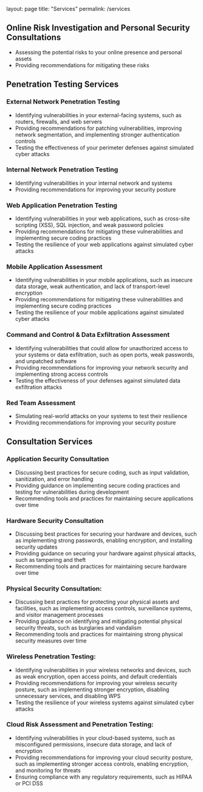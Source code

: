 layout: page
title: "Services"
permalink: /services

## Online Risk Investigation and Personal Security Consultations
- Assessing the potential risks to your online presence and personal assets
- Providing recommendations for mitigating these risks

## Penetration Testing Services

### External Network Penetration Testing
- Identifying vulnerabilities in your external-facing systems, such as routers, firewalls, and web servers
- Providing recommendations for patching vulnerabilities, improving network segmentation, and implementing stronger authentication controls
- Testing the effectiveness of your perimeter defenses against simulated cyber attacks

### Internal Network Penetration Testing
- Identifying vulnerabilities in your internal network and systems
- Providing recommendations for improving your security posture

### Web Application Penetration Testing
- Identifying vulnerabilities in your web applications, such as cross-site scripting (XSS), SQL injection, and weak password policies
- Providing recommendations for mitigating these vulnerabilities and implementing secure coding practices
- Testing the resilience of your web applications against simulated cyber attacks

### Mobile Application Assessment
- Identifying vulnerabilities in your mobile applications, such as insecure data storage, weak authentication, and lack of transport-level encryption
- Providing recommendations for mitigating these vulnerabilities and implementing secure coding practices
- Testing the resilience of your mobile applications against simulated cyber attacks

### Command and Control & Data Exfiltration Assessment
- Identifying vulnerabilities that could allow for unauthorized access to your systems or data exfiltration, such as open ports, weak passwords, and unpatched software
- Providing recommendations for improving your network security and implementing strong access controls
- Testing the effectiveness of your defenses against simulated data exfiltration attacks

### Red Team Assessment
- Simulating real-world attacks on your systems to test their resilience
- Providing recommendations for improving your security posture

## Consultation Services

### Application Security Consultation
- Discussing best practices for secure coding, such as input validation, sanitization, and error handling
- Providing guidance on implementing secure coding practices and testing for vulnerabilities during development
- Recommending tools and practices for maintaining secure applications over time

### Hardware Security Consultation
- Discussing best practices for securing your hardware and devices, such as implementing strong passwords, enabling encryption, and installing security updates
- Providing guidance on securing your hardware against physical attacks, such as tampering and theft
- Recommending tools and practices for maintaining secure hardware over time

### Physical Security Consultation:
- Discussing best practices for protecting your physical assets and facilities, such as implementing access controls, surveillance systems, and visitor management processes
- Providing guidance on identifying and mitigating potential physical security threats, such as burglaries and vandalism
- Recommending tools and practices for maintaining strong physical security measures over time

### Wireless Penetration Testing:
- Identifying vulnerabilities in your wireless networks and devices, such as weak encryption, open access points, and default credentials
- Providing recommendations for improving your wireless security posture, such as implementing stronger encryption, disabling unnecessary services, and disabling WPS
- Testing the resilience of your wireless systems against simulated cyber attacks

### Cloud Risk Assessment and Penetration Testing:
- Identifying vulnerabilities in your cloud-based systems, such as misconfigured permissions, insecure data storage, and lack of encryption
- Providing recommendations for improving your cloud security posture, such as implementing stronger access controls, enabling encryption, and monitoring for threats
- Ensuring compliance with any regulatory requirements, such as HIPAA or PCI DSS
